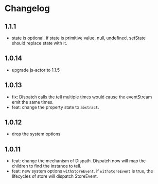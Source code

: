 # Changelog

## 1.1.1

+ state is optional. if state is primitive value, null, undefined, setState should replace state with it.

## 1.0.14

+ upgrade js-actor to 1.1.5

## 1.0.13

+ fix: Dispatch calls the tell multiple times would cause the eventStream emit the same times.
+ feat: change the property state to `abstract`.

## 1.0.12

+ drop the system options

## 1.0.11

+ feat: change the mechanism of Dispath. Dispatch now will map the children to find the instance to tell.
+ feat: new system options `withStoreEvent`. if `withStoreEvent` is true, the lifecycles of store will dispatch StoreEvent.